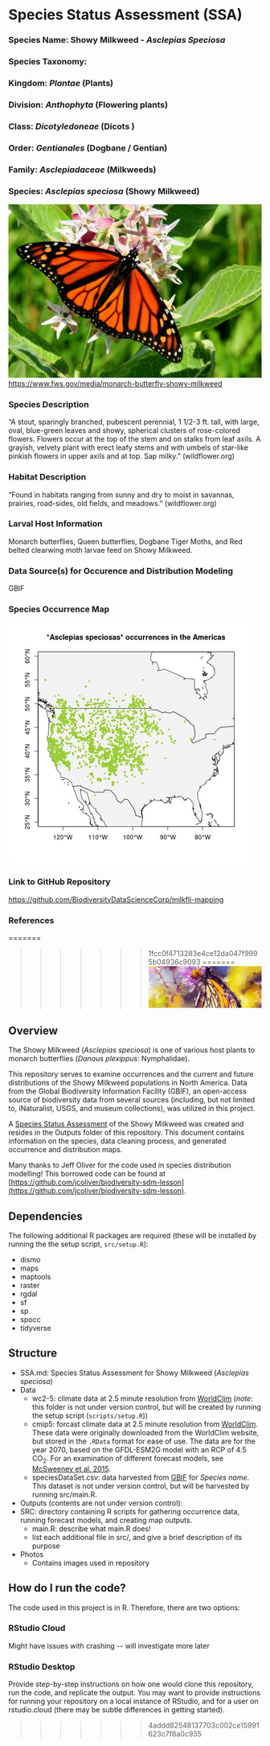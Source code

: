 
# Species Status Assessment (SSA) 

### Species Name: Showy Milkweed - *Asclepias Speciosa*


### Species Taxonomy:
### Kingdom: *Plantae* (Plants) 
### Division: *Anthophyta* (Flowering plants)
### Class: *Dicotyledoneae* (Dicots )
### Order:  *Gentianales* (Dogbane / Gentian)
### Family: *Asclepiadaceae* (Milkweeds)
### Species: *Asclepias speciosa* (Showy Milkweed) 
![alt text](https://github.com/BiodiversityDataScienceCorp/milkfli-mapping/blob/main/Outputs/monarch_on_showy.jpg?raw=true)
https://www.fws.gov/media/monarch-butterfly-showy-milkweed


### Species Description 
“A stout, sparingly branched, pubescent perennial, 1 1/2-3 ft. tall, with large, oval, blue-green leaves and showy, spherical clusters of rose-colored flowers. Flowers occur at the top of the stem and on stalks from leaf axils. A grayish, velvety plant with erect leafy stems and with umbels of star-like pinkish flowers in upper axils and at top. Sap milky.” (wildflower.org)

### Habitat Description
“Found in habitats ranging from sunny and dry to moist in savannas, prairies, road-sides, old fields, and meadows.” (wildflower.org) 

### Larval Host Information
Monarch butterflies, Queen butterflies, Dogbane Tiger Moths, and Red belted clearwing moth larvae feed on Showy Milkweed. 

### Data Source(s) for Occurence and Distribution Modeling
GBIF

### Species Occurrence Map
![alt text](https://github.com/BiodiversityDataScienceCorp/milkfli-mapping/blob/main/Outputs/showy_milkweed_occurrence_map.jpg?raw=true)

### Link to GitHub Repository

https://github.com/BiodiversityDataScienceCorp/milkfli-mapping

### References


=======
>>>>>>> 1fcc0f4713283e4ce12da047f9995b04936c9093
=======
![](https://github.com/BiodiversityDataScienceCorp/milkfli-mapping/blob/main/Photos/butterfly-gcb28d2610_1280.jpg)

## Overview
The Showy Milkweed (*Asclepias speciosa*) is one of various host plants to monarch butterflies (*Danaus plexippus*: Nymphalidae).

This repository serves to examine occurrences and the current and future distributions of the Showy Milkweed populations in North America. Data from the Global Biodiversity Information Facility (GBIF), an open-access source of biodiversity data from several sources (including, but not limited to, iNaturalist, USGS, and museum collections), was utilized in this project. 

A [Species Status Assessment](https://github.com/BiodiversityDataScienceCorp/milkfli-mapping/blob/main/SSA.md) of the Showy Milkweed was created and resides in the Outputs folder of this repository. This document contains information on the species, data cleaning process, and generated occurrence and distribution maps.

Many thanks to Jeff Oliver for the code used in species distribution modelling! This borrowed code can be found at [https://github.com/jcoliver/biodiversity-sdm-lesson](https://github.com/jcoliver/biodiversity-sdm-lesson).

## Dependencies
The following additional R packages are required (these will be installed by running the the setup script, `src/setup.R`):

+ dismo
+ maps
+ maptools
+ raster
+ rgdal
+ sf
+ sp
+ spocc
+ tidyverse

## Structure
+ SSA.md: Species Status Assessment for Showy Milkweed (*Asclepias speciosa*)
+ Data
  + wc2-5: climate data at 2.5 minute resolution from [WorldClim](http://www.worldclim.org) (_note_: this folder is not under version control, but will be created by running the setup script (`scripts/setup.R`))
  + cmip5: forcast climate data at 2.5 minute resolution from [WorldClim](http://www.worldclim.org). These data were originally downloaded from the WorldClim website, but stored in the `.RData` format for ease of use. The data are for the year 2070, based on the GFDL-ESM2G model with an RCP of 4.5 CO<sub>2</sub>. For an examination of different forecast models, see [McSweeney et al. 2015](https://link.springer.com/article/10.1007/s00382-014-2418-8).
  + speciesDataSet.csv: data harvested from [GBIF](https://www.gbif.org/) for _Species name_. This dataset is not under version control, but will be harvested by running src/main.R.
+ Outputs (contents are not under version control): 
+ SRC: directory containing R scripts for gathering occurrence data, running forecast models, and creating map outputs.
  + main.R: describe what main.R does!
  + list each additional file in src/, and give a brief description of its purpose
+ Photos
  + Contains images used in repository

## How do I run the code?
The code used in this project is in R. Therefore, there are two options:

### RStudio Cloud
Might have issues with crashing -- will investigate more later

### RStudio Desktop
Provide step-by-step instructions on how one would clone this repository, run the code, and replicate the output. You may want to provide instructions for running your repository on a local instance of RStudio, and for a user on rstudio.cloud (there may be subtle differences in getting started).
>>>>>>> 4addd82548137703c002ce15991623c7f8a0c935
